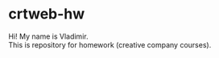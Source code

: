 # crtweb-hw
Hi! My name is Vladimir.  
This is repository for homework (creative company courses).  
